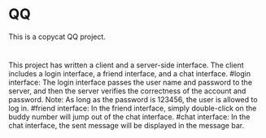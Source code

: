 # QQ
This is a copycat QQ project.
#
This project has written a client and a server-side interface. 
The client includes a login interface, a friend interface, and a chat interface.
#login interface:
The login interface passes the user name and password to the server, and then the server verifies the correctness of the account and password.
Note: As long as the password is 123456, the user is allowed to log in.
#friend interface:
In the friend interface, simply double-click on the buddy number will jump out of the chat interface.
#chat interface:
In the chat interface, the sent message will be displayed in the message bar.

